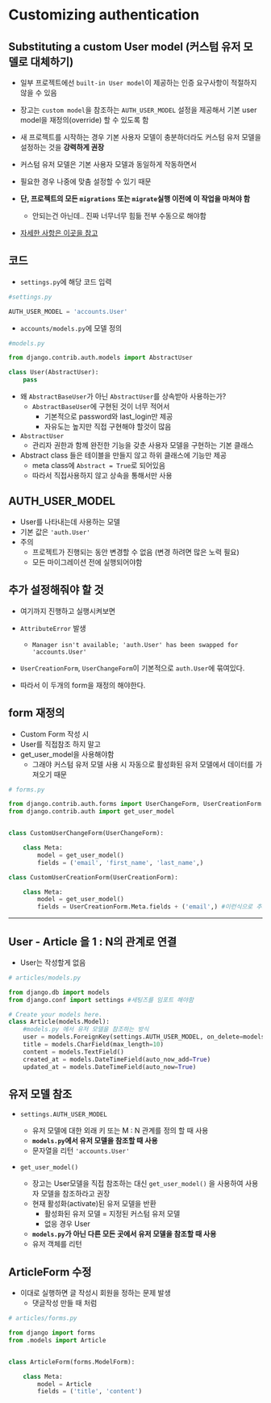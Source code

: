 # Customizing authentication



## Substituting a custom User model (커스텀 유저 모델로 대체하기)

- 일부 프로젝트에선 `built-in User model`이 제공하는 인증 요구사항이 적절하지 않을 수 있음
- 장고는 `custom model`을 참조하는 `AUTH_USER_MODEL` 설정을 제공해서 기본 user model을 재정의(override) 할 수 있도록 함

- 새 프로젝트를 시작하는 경우 기본 사용자 모델이 충분하더라도 커스텀 유저 모델을 설정하는 것을 __강력하게 권장__
- 커스텀 유저 모델은 기본 사용자 모델과 동일하게 작동하면서
- 필요한 경우 나중에 맞춤 설정할 수 있기 때문
- __단, 프로젝트의 모든 `migrations` 또는 `migrate`실행 이전에 이 작업을 마쳐야 함__
  - 안되는건 아닌데.. 진짜 너무너무 힘듦 전부 수동으로 해야함

- [자세한 사항은 이곳을 참고](https://docs.djangoproject.com/en/3.1/topics/auth/customizing/)



## 코드

- `settings.py`에 해당 코드 입력

```python
#settings.py

AUTH_USER_MODEL = 'accounts.User'
```



- `accounts/models.py`에 모델 정의

```python
#models.py

from django.contrib.auth.models import AbstractUser

class User(AbstractUser):
    pass
```

- 왜 `AbstractBaseUser`가 아닌 `AbstractUser`를 상속받아 사용하는가?
  - `AbstractBaseUser`에 구현된 것이 너무 적어서
    - 기본적으로 password와 last_login만 제공
    - 자유도는 높지만 직접 구현해야 할것이 많음
- `AbstractUser`
  - 관리자 권한과 함께 완전한 기능을 갖춘 사용자 모델을 구현하는 기본 클래스
- Abstract class 들은 테이블을 만들지 않고 하위 클래스에 기능만 제공
  - meta class에 `Abstract = True`로 되어있음
  - 따라서 직접사용하지 않고 상속을 통해서만 사용



## AUTH_USER_MODEL

- User를 나타내는데 사용하는 모델
- 기본 값은 `'auth.User'`
- 주의
  - 프로젝트가 진행되는 동안 변경할 수 없음 (변경 하려면 많은 노력 필요)
  - 모든 마이그레이션 전에 실행되어야함



## 추가 설정해줘야 할 것

- 여기까지 진행하고 실행시켜보면
- `AttributeError` 발생
  - `Manager isn't available; 'auth.User' has been swapped for 'accounts.User'`

- `UserCreationForm`, `UserChangeForm`이 기본적으로 `auth.User`에 묶여있다.
- 따라서 이 두개의 form을 재정의 해야한다.



## form 재정의

- Custom Form 작성 시
- User를 직접참조 하지 말고
- get_user_model을 사용해야함
  - 그래야 커스텀 유저 모델 사용 시 자동으로 활성화된 유저 모델에서 데이터를 가져오기 때문

```python
# forms.py

from django.contrib.auth.forms import UserChangeForm, UserCreationForm
from django.contrib.auth import get_user_model


class CustomUserChangeForm(UserChangeForm):

    class Meta:
        model = get_user_model()
        fields = ('email', 'first_name', 'last_name',)

class CustomUserCreationForm(UserCreationForm):

    class Meta:
        model = get_user_model()
        fields = UserCreationForm.Meta.fields + ('email',) #이런식으로 추가하고 싶은 필드를 튜플로 추가가능
```

 

---



## User - Article 을 1 : N의 관계로 연결

- User는 작성할게 없음



```python
# articles/models.py

from django.db import models
from django.conf import settings #세팅즈를 임포트 해야함

# Create your models here.
class Article(models.Model):
    #models.py 에서 유저 모델을 참조하는 방식
    user = models.ForeignKey(settings.AUTH_USER_MODEL, on_delete=models.CASCADE)
    title = models.CharField(max_length=10)
    content = models.TextField()
    created_at = models.DateTimeField(auto_now_add=True)
    updated_at = models.DateTimeField(auto_now=True)
```



## 유저 모델 참조

- `settings.AUTH_USER_MODEL`

  - 유저 모델에 대한 외래 키 또는 M : N 관계를 정의 할 때 사용
  - __`models.py`에서 유저 모델을 참조할 때 사용__
  - 문자열을 리턴 `'accounts.User'`

  

- `get_user_model()`

  - 장고는 User모델을 직접 참조하는 대신 `get_user_model()` 을 사용하여 사용자 모델을 참조하라고 권장
  - 현재 활성화(activate)된 유저 모델을 반환
    - 활성화된 유저 모델 = 지정된 커스텀 유저 모델
    - 없응 경우 User
  - __`models.py`가 아닌 다른 모든 곳에서 유저 모델을 참조할 때 사용__
  - 유저 객체를 리턴



## ArticleForm 수정

- 이대로 실행하면 글 작성시 회원을 정하는 문제 발생
  - 댓글작성 만들 때 처럼

```python
# articles/forms.py

from django import forms
from .models import Article


class ArticleForm(forms.ModelForm):

    class Meta:
        model = Article
        fields = ('title', 'content')
```

